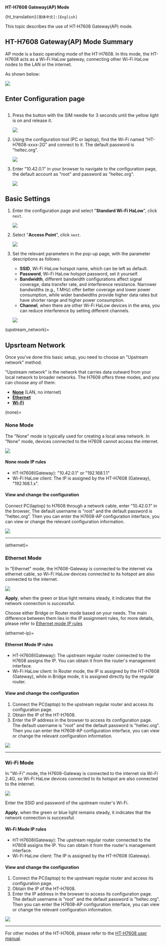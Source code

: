 **HT-H7608 Gateway(AP) Mode**

{ht_translation}`[简体中文]:[English]`

This topic describes the use of HT-H7608 Gateway(AP) mode.
## HT-H7608 Gateway(AP) Mode Summary
AP mode is a basic operating mode of the HT-H7608. In this mode, the HT-H7608 acts as a Wi-Fi HaLow gateway, connecting other Wi-Fi HaLow nodes to the LAN or the internet.

As shown below:

![](img/ap/01.png)

## Enter Configuration page

``` {warning} Do not enter configuration mode while connected to a network cable. If you do this accidentally, disconnect the power and reconnect.
```

1. Press the button with the SIM needle for 3 seconds until the yellow light is on and release it.

   ![](img/03.png)

2. Using the configuration tool (PC or laptop), find the Wi-Fi named "HT-H7608-xxxx-2G" and connect to it. The default password is "heltec.org".

   ![](img/04.png)

3. Enter "10.42.0.1" in your browser to navigate to the configuration page, the default account as "root" and password as "heltec.org".

   ![](img/05.png)

## Basic Settings
1. Enter the configuration page and select "**Standard Wi-Fi HaLow**", click `next`.

   ![](img/ap/02.png)

2. Select "**Access Point**", click `next`.

   ![](img/ap/03.png)

3. Set the relevant parameters in the pop-up page, with the parameter descriptions as follows:

   - **SSID**, Wi-Fi HaLow hotspot name, which can be left as default.
   - **Password**, Wi-Fi HaLow hotspot password, set it yourself.
   - **Bandwidth**, different bandwidth configurations affect signal coverage, data transfer rate, and interference resistance. Narrower bandwidths (e.g., 1 MHz) offer better coverage and lower power consumption, while wider bandwidths provide higher data rates but have shorter range and higher power consumption.
   - **Channel**, when there are other Wi-Fi HaLow devices in the area, you can reduce interference by setting different channels.

   ![](img/ap/04.png)

(upstream_network)=
## Upsrteam Network
Once you've done this basic setup, you need to choose an "Upstream network" method.

"Upstream network" is the network that carries data outward from your local network to broader networks. The H7608 offers three modes, and you can choose any of them:

- [**None**](none) (LAN, no internet)
- [**Ethernet**](ethernet)
- [**Wi-Fi**](wifi)

(none)=

### None Mode
The "None" mode is typically used for creating a local area network. In "None" mode, devices connected to the H7608 cannot access the internet.

![](img/ap/05.png)

#### None mode IP rules
   - HT-H7608(Gateway): "10.42.0.1" or "192.168.1.1"
   - Wi-Fi HaLow client: The IP is assigned by the HT-H7608 (Gateway), "192.168.1.x".
#### View and change the configuration
Connect PC(laptop) to H7608 through a network cable, enter "10.42.0.1" in the browser, The default username is "root" and the default password is "heltec.org". Then you can enter the H7608-AP configuration interface, you can view or change the relevant configuration information.

![](img/ap/06.png)

--------------------

(ethernet)=

### Ethernet Mode
In "Ethernet" mode, the H7608-Gateway is connected to the internet via ethernet cable, so Wi-Fi HaLow devices connected to its hotspot are also connected to the internet.

![](img/ap/07.png)

**Apply**, when the green or blue light remains steady, it indicates that the network connection is successful.

Choose either Bridge or Router mode based on your needs. The main difference between them lies in the IP assignment rules, for more details, please refer to [Ethernet mode IP rules](ethernet-ip)

(ethernet-ip)=
#### Ethernet Mode IP rules
   - HT-H7608(Gateway): The upstream regular router connected to the H7608 assigns the IP. You can obtain it from the router's management interface.
   - Wi-Fi HaLow client: In Router mode, the IP is assigned by the HT-H7608 (Gateway), while in Bridge mode, it is assigned directly by the regular router.
#### View and change the configuration
1. Connect the PC(laptop) to the upstream regular router and access its configuration page.
2. Obtain the IP of the HT-H7608.
3. Enter the IP address in the browser to access its configuration page. The default username is "root" and the default password is "heltec.org". Then you can enter the H7608-AP configuration interface, you can view or change the relevant configuration information.

![](img/ap/06.png)

-------------------------

### Wi-Fi Mode
In "Wi-Fi" mode, the H7608-Gateway is connected to the internet via Wi-Fi 2.4G, so Wi-Fi HaLow devices connected to its hotspot are also connected to the internet.

![](img/ap/08.png)

Enter the SSID and password of the upstream router's Wi-Fi.

**Apply**, when the green or blue light remains steady, it indicates that the network connection is successful.

#### Wi-Fi Mode IP rules
   - HT-H7608(Gateway): The upstream regular router connected to the H7608 assigns the IP. You can obtain it from the router's management interface.
   - Wi-Fi HaLow client: The IP is assigned by the HT-H7608 (Gateway).
#### View and change the configuration
1. Connect the PC(laptop) to the upstream regular router and access its configuration page.
2. Obtain the IP of the HT-H7608.
3. Enter the IP address in the browser to access its configuration page. The default username is "root" and the default password is "heltec.org". Then you can enter the H7608-AP configuration interface, you can view or change the relevant configuration information.

![](img/ap/06.png)

---------------------------

For other modes of the HT-H7608, please refer to the [HT-H7608 user manual](https://docs.heltec.org/en/wifi_halow/ht-h7608/index.html).